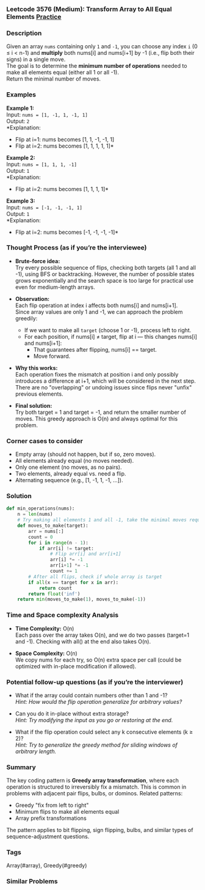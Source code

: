 ### Leetcode 3576 (Medium): Transform Array to All Equal Elements [Practice](https://leetcode.com/problems/transform-array-to-all-equal-elements)

### Description  
Given an array `nums` containing only `1` and `-1`, you can choose any index `i` (0 ≤ i < n-1) and **multiply** both nums[i] and nums[i+1] by -1 (i.e., flip both their signs) in a single move.  
The goal is to determine the **minimum number of operations** needed to make all elements equal (either all 1 or all -1).  
Return the minimal number of moves.

### Examples  

**Example 1:**  
Input: `nums = [1, -1, 1, -1, 1]`  
Output: `2`  
*Explanation:  
- Flip at i=1: nums becomes [1, 1, -1, -1, 1]  
- Flip at i=2: nums becomes [1, 1, 1, 1, 1]*

**Example 2:**  
Input: `nums = [1, 1, 1, -1]`  
Output: `1`  
*Explanation:  
- Flip at i=2: nums becomes [1, 1, 1, 1]*

**Example 3:**  
Input: `nums = [-1, -1, -1, 1]`  
Output: `1`  
*Explanation:  
- Flip at i=2: nums becomes [-1, -1, -1, -1]*

### Thought Process (as if you’re the interviewee)  
- **Brute-force idea:**  
  Try every possible sequence of flips, checking both targets (all 1 and all -1), using BFS or backtracking. However, the number of possible states grows exponentially and the search space is too large for practical use even for medium-length arrays.

- **Observation:**  
  Each flip operation at index i affects both nums[i] and nums[i+1].  
  Since array values are only 1 and -1, we can approach the problem greedily:
  - If we want to make all `target` (choose 1 or -1), process left to right.
  - For each position, if nums[i] ≠ target, flip at i — this changes nums[i] and nums[i+1]:
    - That guarantees after flipping, nums[i] == target.  
    - Move forward.

- **Why this works:**  
  Each operation fixes the mismatch at position i and only possibly introduces a difference at i+1, which will be considered in the next step. There are no "overlapping" or undoing issues since flips never "unfix" previous elements.

- **Final solution:**  
  Try both target = 1 and target = -1, and return the smaller number of moves. This greedy approach is O(n) and always optimal for this problem.

### Corner cases to consider  
- Empty array (should not happen, but if so, zero moves).
- All elements already equal (no moves needed).
- Only one element (no moves, as no pairs).
- Two elements, already equal vs. need a flip.
- Alternating sequence (e.g., [1, -1, 1, -1, ...]).

### Solution

```python
def min_operations(nums):
    n = len(nums)
    # Try making all elements 1 and all -1, take the minimal moves required
    def moves_to_make(target):
        arr = nums[:]
        count = 0
        for i in range(n - 1):
            if arr[i] != target:
                # Flip arr[i] and arr[i+1]
                arr[i] *= -1
                arr[i+1] *= -1
                count += 1
        # After all flips, check if whole array is target
        if all(x == target for x in arr):
            return count
        return float('inf')
    return min(moves_to_make(1), moves_to_make(-1))
```

### Time and Space complexity Analysis  

- **Time Complexity:** O(n)  
  Each pass over the array takes O(n), and we do two passes (target=1 and -1). Checking with all() at the end also takes O(n).

- **Space Complexity:** O(n)  
  We copy nums for each try, so O(n) extra space per call (could be optimized with in-place modification if allowed).

### Potential follow-up questions (as if you’re the interviewer)  

- What if the array could contain numbers other than 1 and -1?  
  *Hint: How would the flip operation generalize for arbitrary values?*

- Can you do it in-place without extra storage?  
  *Hint: Try modifying the input as you go or restoring at the end.*

- What if the flip operation could select any k consecutive elements (k ≥ 2)?  
  *Hint: Try to generalize the greedy method for sliding windows of arbitrary length.*

### Summary
The key coding pattern is **Greedy array transformation**, where each operation is structured to irreversibly fix a mismatch. This is common in problems with adjacent pair flips, bulbs, or dominos. Related patterns:  
- Greedy "fix from left to right"  
- Minimum flips to make all elements equal  
- Array prefix transformations

The pattern applies to bit flipping, sign flipping, bulbs, and similar types of sequence-adjustment questions.

### Tags
Array(#array), Greedy(#greedy)

### Similar Problems
